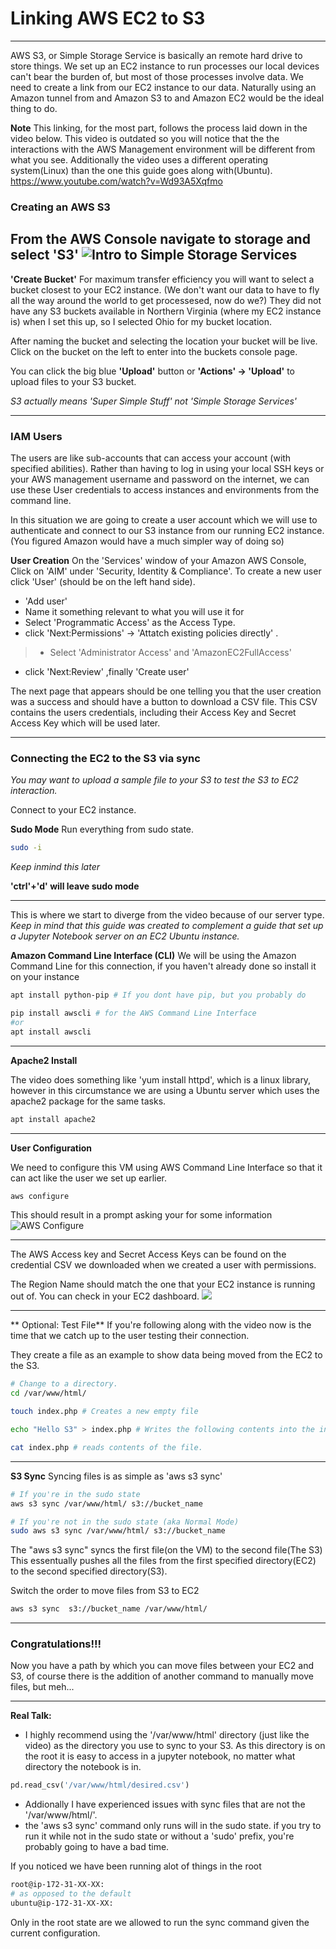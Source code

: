 # Linking AWS EC2 to S3
------


AWS S3, or Simple Storage Service is basically an remote hard drive to store things.  We set up an EC2 instance to run processes our local devices can't bear the burden of, but most of those processes involve data.  We need to create a link from our EC2 instance to our data.  Naturally using an Amazon tunnel from and Amazon S3 to and Amazon EC2 would be the ideal thing to do.

**Note**
This linking, for the most part, follows the process laid down in the video below.  This video is outdated so you will notice that the the interactions with the AWS Management environment will be different from what you see.  Additionally the video uses a different operating system(Linux) than the one this guide goes along with(Ubuntu).
https://www.youtube.com/watch?v=Wd93A5Xqfmo


### Creating an AWS S3

From the AWS Console navigate to storage and select 'S3'
![Intro to Simple Storage Services](images/aws_s3_1.png )
----

**'Create Bucket'**
For maximum transfer efficiency you will want to select a bucket closest to your EC2 instance.  (We don't want our data to have to fly all the way around the world to get processesed, now do we?)
They did not have any S3 buckets available in Northern Virginia (where my EC2 instance is) when I set this up, so I selected Ohio for my bucket location.

After naming the bucket and selecting the location your bucket will be live. Click on the bucket on the left to enter into the buckets console page.

You can click the big blue **'Upload'** button or **'Actions' -> 'Upload'** to upload files to your S3 bucket.

_S3 actually means 'Super Simple Stuff' not 'Simple Storage Services'_

------

### IAM Users
The users are like sub-accounts that can access your account (with specified abilities).  Rather than having to log in using your local SSH keys or your AWS management username and password on the internet, we can use these User credentials to access instances and environments from the command line.

In this situation we are going to create a user account which we will use to authenticate and connect to our S3 instance from our running EC2 instance. (You figured Amazon would have a much simpler way of doing so)

**User Creation**
On the 'Services' window of your Amazon AWS Console, Click on 'AIM' under 'Security, Identity & Compliance'.
To create a new user click 'User' (should be on the left hand side).
- 'Add user'
- Name it something relevant to what you will use it for
- Select 'Programmatic Access' as the Access Type.
- click 'Next:Permissions' -> 'Attatch existing policies directly' .
> - Select 'Administrator Access' and 'AmazonEC2FullAccess'
- click 'Next:Review' ,finally 'Create user'

The next page that appears should be one telling you that the user creation was a success and should have a button to download a CSV file.  This CSV contains the users credentials, including their Access Key and Secret Access Key which will be used later.

------

### Connecting the EC2 to the S3 via sync
_You may want to upload a sample file to your S3 to test the S3 to EC2 interaction._

Connect to your EC2 instance.

**Sudo Mode**
Run everything from sudo state.
```bash
sudo -i
```

_Keep inmind this later_

**'ctrl'+'d' will leave sudo mode**

-----

This is where we start to diverge from the video because of our server type.
_Keep in mind that this guide was created to complement a guide that set up a Jupyter Notebook server on an EC2 Ubuntu instance._

**Amazon Command Line Interface (CLI)**
We will be using the Amazon Command Line for this connection, if you haven't already done so install it on your instance
```bash
apt install python-pip # If you dont have pip, but you probably do

pip install awscli # for the AWS Command Line Interface
#or
apt install awscli
```

----

**Apache2 Install**

The video does something like 'yum install httpd', which is a linux library, however in this circumstance we are using a Ubuntu server which uses the apache2 package for the same tasks.

```bash
apt install apache2
```

----

**User Configuration**

We need to configure this VM using AWS Command Line Interface so that it can act like the user we set up earlier.

```bash
aws configure
```
This should result in a prompt asking your for some information
![AWS Configure](images/aws_configure.png)

-----

The AWS Access key and Secret Access Keys can be found on the credential CSV we downloaded when we created a user with permissions.

The Region Name should match the one that your EC2 instance is running out of.  You can check in your EC2 dashboard.
![](images/aws_configure2.png)

-----

** Optional: Test File**
If you're following along with the video now is the time that we catch up to the user testing their connection.

They create a file as an example to show data being moved from the EC2 to the S3.
```bash
# Change to a directory.
cd /var/www/html/

touch index.php # Creates a new empty file

echo "Hello S3" > index.php # Writes the following contents into the indicated file

cat index.php # reads contents of the file.
```
-----

**S3 Sync**
Syncing files is as simple as 'aws s3 sync'

```bash
# If you're in the sudo state
aws s3 sync /var/www/html/ s3://bucket_name

# If you're not in the sudo state (aka Normal Mode)
sudo aws s3 sync /var/www/html/ s3://bucket_name
```

The "aws s3 sync" syncs the first file(on the VM) to the second file(The S3)
This essentually pushes all the files from the first specified directory(EC2) to the second specified directory(S3).

Switch the order to move files from S3 to EC2
```bash
aws s3 sync  s3://bucket_name /var/www/html/
```

-----

### Congratulations!!!
Now you have a path by which you can move files between your EC2 and S3, of course there is the addition of another command to manually move files, but meh...

----

**Real Talk:**
- I highly recommend using the '/var/www/html' directory (just like the video) as the directory you use to sync to your S3.  As this directory is on the root it is easy to access in a jupyter notebook, no matter what directory the notebook is in.
```python
pd.read_csv('/var/www/html/desired.csv')
```
- Addionally I have experienced issues with sync files that are not the '/var/www/html/'.
- the 'aws s3 sync' command only runs will in the sudo state.  if you try to run it while not in the sudo state or without a 'sudo' prefix, you're probably going to have a bad time.

If you noticed we have been running alot of things in the root
```bash
root@ip-172-31-XX-XX:
# as opposed to the default
ubuntu@ip-172-31-XX-XX:
```
Only in the root state are we allowed to run the sync command given the current configuration.
